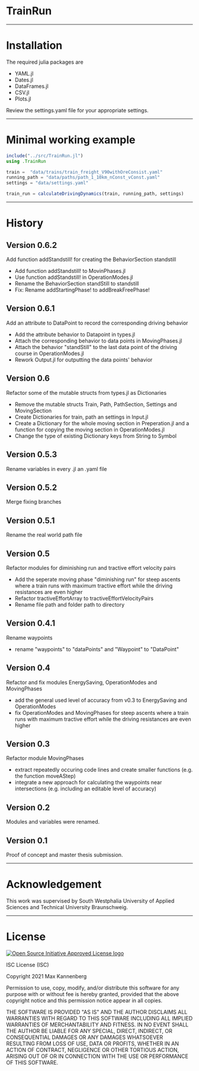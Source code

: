 # TrainRun

------------

# Installation

The required julia packages are
   - YAML.jl
   - Dates.jl
   - DataFrames.jl
   - CSV.jl
   - Plots.jl

Review the settings.yaml file for your appropriate settings.

------------

# Minimal working example

```julia
include("../src/TrainRun.jl")
using .TrainRun

train =  "data/trains/train_freight_V90withOreConsist.yaml"
running_path = "data/paths/path_1_10km_nConst_vConst.yaml"
settings = "data/settings.yaml"

train_run = calculateDrivingDynamics(train, running_path, settings)
```
------------

# History

## Version 0.6.2

Add function addStandstill! for creating the BehaviorSection standstill

- Add function addStandstill! to MovinPhases.jl
- Use function addStandstill! in OperationModes.jl
- Rename the BehaviorSection standStill to standstill
- Fix: Rename addStartingPhase! to addBreakFreePhase!


## Version 0.6.1

Add an attribute to DataPoint to record the corresponding driving behavior

- Add the attribute behavior to Datapoint in types.jl
- Attach the corresponding behavior to data points in MovingPhases.jl
- Attach the behavior "standStill" to the last data point of the driving course in OperationModes.jl
- Rework Output.jl for outputting the data points' behavior


## Version 0.6

Refactor some of the mutable structs from types.jl as Dictionaries

- Remove the mutable structs Train, Path, PathSection, Settings and MovingSection
- Create Dictionaries for train, path an settings in Input.jl
- Create a Dictionary for the whole moving section in Preperation.jl and a function for copying the moving section in OperationModes.jl
- Change the type of existing Dictionary keys from String to Symbol

## Version 0.5.3

Rename variables in every .jl an .yaml file

## Version 0.5.2

Merge fixing branches

## Version 0.5.1

Rename the real world path file

## Version 0.5

Refactor modules for diminishing run and tractive effort velocity pairs

- Add the seperate moving phase "diminishing run" for steep ascents where a train runs with maximum tractive effort while the driving resistances are even higher
- Refactor tractiveEffortArray to tractiveEffortVelocityPairs
- Rename file path and folder path to directory


## Version 0.4.1

Rename waypoints

- rename "waypoints" to "dataPoints" and "Waypoint" to "DataPoint"


## Version 0.4

Refactor and fix modules EnergySaving, OperationModes and MovingPhases

- add the general used level of accuracy from v0.3 to EnergySaving and OperationModes
- fix OperationModes and MovingPhases for steep ascents where a train runs with maximum tractive effort while the driving resistances are even higher


## Version 0.3

Refactor module MovingPhases

- extract repeatedly occuring code lines and create smaller functions (e.g. the function moveAStep)
- integrate a new approach for calculating the waypoints near intersections (e.g. including an editable level of accuracy)


## Version 0.2

Modules and variables were renamed.


## Version 0.1

Proof of concept and master thesis submission.

------------

# Acknowledgement

This work was supervised by South Westphalia University of Applied Sciences and Technical University Braunschweig.

------------

# License

  [![Open Source Initiative Approved License logo](https://opensource.org/files/OSIApproved_100X125.png "Open Source Initiative Approved License logo")](https://opensource.org)

ISC License (ISC)

Copyright 2021 Max Kannenberg

Permission to use, copy, modify, and/or distribute this software for any purpose with or without fee is hereby granted, provided that the above copyright notice and this permission notice appear in all copies.

THE SOFTWARE IS PROVIDED "AS IS" AND THE AUTHOR DISCLAIMS ALL WARRANTIES WITH REGARD TO THIS SOFTWARE INCLUDING ALL IMPLIED WARRANTIES OF MERCHANTABILITY AND FITNESS. IN NO EVENT SHALL THE AUTHOR BE LIABLE FOR ANY SPECIAL, DIRECT, INDIRECT, OR CONSEQUENTIAL DAMAGES OR ANY DAMAGES WHATSOEVER RESULTING FROM LOSS OF USE, DATA OR PROFITS, WHETHER IN AN ACTION OF CONTRACT, NEGLIGENCE OR OTHER TORTIOUS ACTION, ARISING OUT OF OR IN CONNECTION WITH THE USE OR PERFORMANCE OF THIS SOFTWARE.
